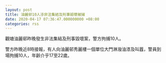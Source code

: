 ```yaml
---
layout: post
title: 油麗邨10人涉非法集結及刑事毀壞被捕
date: 2020-04-17 07:36:47.000000000 +08:00
categories: rss
---
```


觀塘油麗邨昨晚發生非法集結及刑事毀壞案，警方拘捕10人。

警方昨晚近8時接報，有人向油麗邨秀麗樓一個單位大門淋潑油漆及叫囂，警員到場拘捕10人，年齡介乎17至22歲。
